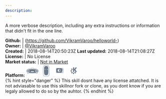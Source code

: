 ```yaml
---
description: 
---
```

A more verbose description, including any extra instructions or
information that didn't fit in the one line.

**Github:** | (https://github.com/VikramVaroo/helloworld-)  
**Owner:** | [@VikramVaroo](https://github.com/VikramVaroo)  
**Created:** | 2018-08-14T20:50:23Z  **Last updated:** 2018-08-14T21:08:27Z  
**License:** | No License  
**Market status:** | [Not in Market](https://market.mycroft.ai/skill/)  
**Platform:**   ![](.gitbook/assets/mark-1-icon.png)  ![](.gitbook/assets/mark-2-icon.png)  ![](.gitbook/assets/picroft-icon.png)  ![](.gitbook/assets/kde.png)   
{% hint style="danger" %}
This skill dosnt have any license attatched. It is not adviasable to use this skillnor fork or clone, as you dont know if you are legaly allowed to do so by the auhtor.
{% endhint %}
